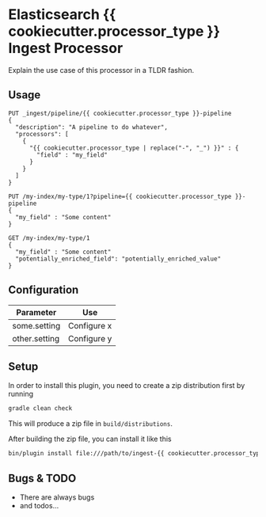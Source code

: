 # Elasticsearch {{ cookiecutter.processor_type }} Ingest Processor

Explain the use case of this processor in a TLDR fashion.

## Usage


```
PUT _ingest/pipeline/{{ cookiecutter.processor_type }}-pipeline
{
  "description": "A pipeline to do whatever",
  "processors": [
    {
      "{{ cookiecutter.processor_type | replace("-", "_") }}" : {
        "field" : "my_field"
      }
    }
  ]
}

PUT /my-index/my-type/1?pipeline={{ cookiecutter.processor_type }}-pipeline
{
  "my_field" : "Some content"
}

GET /my-index/my-type/1
{
  "my_field" : "Some content"
  "potentially_enriched_field": "potentially_enriched_value"
}
```

## Configuration

| Parameter | Use |
| --- | --- |
| some.setting   | Configure x |
| other.setting  | Configure y |

## Setup

In order to install this plugin, you need to create a zip distribution first by running

```bash
gradle clean check
```

This will produce a zip file in `build/distributions`.

After building the zip file, you can install it like this

```bash
bin/plugin install file:///path/to/ingest-{{ cookiecutter.processor_type }}/build/distribution/ingest-{{ cookiecutter.processor_type }}-0.0.1-SNAPSHOT.zip
```

## Bugs & TODO

* There are always bugs
* and todos...

